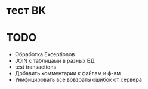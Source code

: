 # тест ВК

# TODO
* Обработка Exceptionов
* JOIN с таблицами в разных БД
* test transactions
* Добавить комментарии к файлам и ф-ям
* Унифицировать все вовзраты ошибок от сервера